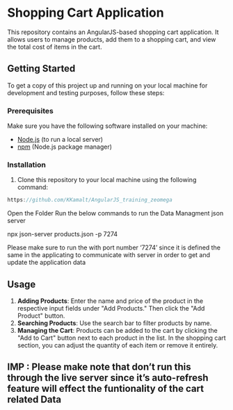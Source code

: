 # **Shopping Cart Application**

This repository contains an AngularJS-based shopping cart application. It allows users to manage products, add them to a shopping cart, and view the total cost of items in the cart.

## **Getting Started**

To get a copy of this project up and running on your local machine for development and testing purposes, follow these steps:

### **Prerequisites**

Make sure you have the following software installed on your machine:

- [Node.js](https://nodejs.org/) (to run a local server)
- [npm](https://www.npmjs.com/) (Node.js package manager)

### **Installation**

1. Clone this repository to your local machine using the following command:

```jsx
https://github.com/KKamalt/AngularJS_training_zeomega
```

Open the Folder Run the below commands to run the Data Managment json server

npx json-server products.json -p 7274

Please make sure to run the with port number ‘7274’ since it is defined the same in the applicating to communicate with server in order to get and update the application data

## **Usage**

1. **Adding Products**: Enter the name and price of the product in the respective input fields under "Add Products." Then click the "Add Product" button.
2. **Searching Products**: Use the search bar to filter products by name.
3. **Managing the Cart**: Products can be added to the cart by clicking the "Add to Cart" button next to each product in the list. In the shopping cart section, you can adjust the quantity of each item or remove it entirely.

## IMP : Please make note that  don’t run this through the live server since it’s auto-refresh feature will effect the funtionality of the cart related Data